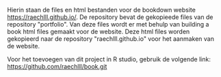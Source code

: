 Hierin staan de files en html bestanden voor de bookdown website https://raechlll.github.io/. De repository bevat de gekopieede files van de repository "portfolio". Van deze files wordt er met behulp van building a book html files gemaakt voor de website. Deze html files worden gekopieerd naar de repository "raechlll.github.io" voor het aanmaken van de website. 

Voor het toevoegen van dit project in R studio, gebruik de volgende link: https://github.com/raechlll/book.git
